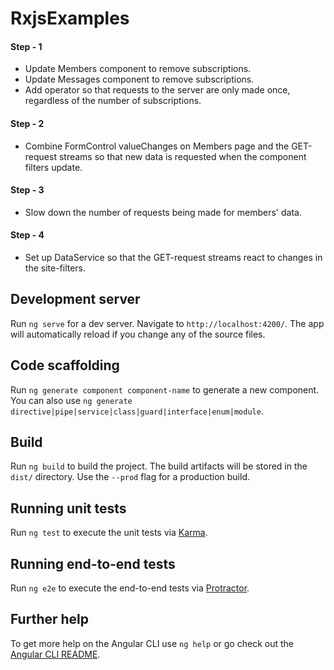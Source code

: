 # RxjsExamples

#### Step - 1
- Update Members component to remove subscriptions.
- Update Messages component to remove subscriptions.
- Add operator so that requests to the server are only 
made once, regardless of the number of subscriptions.

#### Step - 2
- Combine FormControl valueChanges on Members page and the GET-request
streams so that new data is requested when the component filters update.

#### Step - 3 
- Slow down the number of requests being made for members' data.

#### Step - 4
- Set up DataService so that the GET-request
streams react to changes in the site-filters.

## Development server

Run `ng serve` for a dev server. Navigate to `http://localhost:4200/`. The app will automatically reload if you change any of the source files.

## Code scaffolding

Run `ng generate component component-name` to generate a new component. You can also use `ng generate directive|pipe|service|class|guard|interface|enum|module`.

## Build

Run `ng build` to build the project. The build artifacts will be stored in the `dist/` directory. Use the `--prod` flag for a production build.

## Running unit tests

Run `ng test` to execute the unit tests via [Karma](https://karma-runner.github.io).

## Running end-to-end tests

Run `ng e2e` to execute the end-to-end tests via [Protractor](http://www.protractortest.org/).

## Further help

To get more help on the Angular CLI use `ng help` or go check out the [Angular CLI README](https://github.com/angular/angular-cli/blob/master/README.md).

